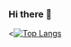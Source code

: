 ### Hi there 👋

<[![Top Langs](https://github-readme-stats.vercel.app/api/top-langs/?username=analuizalemos)](https://github.com/anuraghazra/github-readme-stats)
>
